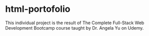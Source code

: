 # html-portofolio
This individual project is the result of The Complete Full-Stack Web Development Bootcamp course taught by Dr. Angela Yu on Udemy.

